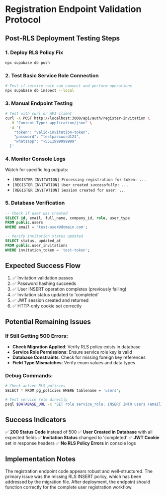 # Registration Endpoint Validation Protocol

## Post-RLS Deployment Testing Steps

### 1. **Deploy RLS Policy Fix**
```bash
npx supabase db push
```

### 2. **Test Basic Service Role Connection**
```bash
# Test if service role can connect and perform operations
npx supabase db inspect --local
```

### 3. **Manual Endpoint Testing**
```bash
# Test with curl or API client
curl -X POST http://localhost:3000/api/auth/register-invitation \
  -H "Content-Type: application/json" \
  -d '{
    "token": "valid-invitation-token",
    "password": "testpassword123",
    "whatsapp": "+5511999999999"
  }'
```

### 4. **Monitor Console Logs**
Watch for specific log outputs:
- `[REGISTER INVITATION] Processing registration for token: ...`
- `[REGISTER INVITATION] User created successfully: ...`
- `[REGISTER INVITATION] Session created for user: ...`

### 5. **Database Verification**
```sql
-- Check if user was created
SELECT id, email, full_name, company_id, role, user_type 
FROM public.users 
WHERE email = 'test-user@domain.com';

-- Verify invitation status updated
SELECT status, updated_at 
FROM public.user_invitations 
WHERE invitation_token = 'test-token';
```

## Expected Success Flow

1. ✅ Invitation validation passes
2. ✅ Password hashing succeeds  
3. ✅ User INSERT operation completes (previously failing)
4. ✅ Invitation status updated to 'completed'
5. ✅ JWT session created and returned
6. ✅ HTTP-only cookie set correctly

## Potential Remaining Issues

### If Still Getting 500 Errors:
- **Check Migration Applied**: Verify RLS policy exists in database
- **Service Role Permissions**: Ensure service role key is valid
- **Database Constraints**: Check for missing foreign key references
- **Field Type Mismatches**: Verify enum values and data types

### Debug Commands:
```bash
# Check active RLS policies
SELECT * FROM pg_policies WHERE tablename = 'users';

# Test service role directly
psql $DATABASE_URL -c "SET role service_role; INSERT INTO users (email) VALUES ('test@test.com');"
```

## Success Indicators

✅ **200 Status Code** instead of 500
✅ **User Created in Database** with all expected fields
✅ **Invitation Status** changed to 'completed'
✅ **JWT Cookie** set in response headers
✅ **No RLS Policy Errors** in console logs

## Implementation Notes

The registration endpoint code appears robust and well-structured. The primary issue was the missing RLS INSERT policy, which has been addressed by the migration file. After deployment, the endpoint should function correctly for the complete user registration workflow.